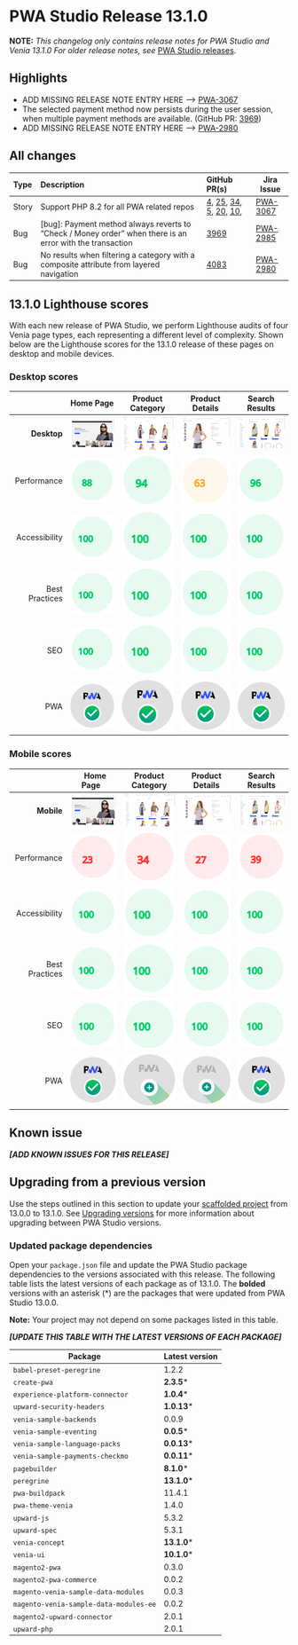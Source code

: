 # PWA Studio Release 13.1.0

**NOTE:**
_This changelog only contains release notes for PWA Studio and Venia 13.1.0_
_For older release notes, see_ [PWA Studio releases][].

## Highlights

*   ADD MISSING RELEASE NOTE ENTRY HERE --> [PWA-3067][]
*   The selected payment method now persists during the user session, when multiple payment methods are available. (GitHub PR: [3969][])
*   ADD MISSING RELEASE NOTE ENTRY HERE --> [PWA-2980][]


## All changes

| Type  | Description                                                                                                | GitHub PR(s)                                   | Jira Issue   |
| :---- | :--------------------------------------------------------------------------------------------------------- | :--------------------------------------------- | ------------ |
| Story | Support PHP 8.2 for all PWA related repos                                                                  | [4][], [25][], [34][], [5][], [20][], [10][],  | [PWA-3067][] |
| Bug   | \[bug]: Payment method always reverts to “Check / Money order” when there is an error with the transaction | [3969][]                                       | [PWA-2985][] |
| Bug   | No results when filtering a category with a composite attribute from layered navigation                    | [4083][]                                       | [PWA-2980][] |


## 13.1.0 Lighthouse scores

With each new release of PWA Studio, we perform Lighthouse audits of four Venia page types, each representing a different level of complexity. Shown below are the Lighthouse scores for the 13.1.0 release of these pages on desktop and mobile devices.

### Desktop scores

|                |            Home Page            |          Product Category           |          Product Details           |          Search Results           |
|---------------:|:-------------------------------:|:-----------------------------------:|:----------------------------------:|:---------------------------------:|
|    **Desktop** | ![](images/venia_page_home.png) | ![](images/venia_page_category.png) | ![](images/venia_page_details.png) | ![](images/venia_page_search.png) |
|    Performance |    ![](images/score_88.svg)     |      ![](images/score_94.svg)       |      ![](images/score_63.svg)      |     ![](images/score_96.svg)      |
|  Accessibility |    ![](images/score_100.svg)    |      ![](images/score_100.svg)      |     ![](images/score_100.svg)      |     ![](images/score_100.svg)     |
| Best Practices |    ![](images/score_100.svg)    |      ![](images/score_100.svg)      |     ![](images/score_100.svg)      |     ![](images/score_100.svg)     |
|            SEO |    ![](images/score_100.svg)    |      ![](images/score_100.svg)      |     ![](images/score_100.svg)      |     ![](images/score_100.svg)     |
|            PWA |   ![](images/pwa_perfect.svg)   |     ![](images/pwa_perfect.svg)     |    ![](images/pwa_perfect.svg)     |    ![](images/pwa_perfect.svg)    |

### Mobile scores

|                | &nbsp;&nbsp;Home Page&nbsp;&nbsp; |          Product Category           |          Product Details           |          Search Results           |
|---------------:|:---------------------------------:|:-----------------------------------:|:----------------------------------:|:---------------------------------:|
|     **Mobile** |  ![](images/venia_page_home.png)  | ![](images/venia_page_category.png) | ![](images/venia_page_details.png) | ![](images/venia_page_search.png) |
|    Performance |     ![](images/score_23.svg)      |      ![](images/score_34.svg)       |      ![](images/score_27.svg)      |     ![](images/score_39.svg)      |
|  Accessibility |     ![](images/score_100.svg)     |      ![](images/score_100.svg)      |     ![](images/score_100.svg)      |     ![](images/score_100.svg)     |
| Best Practices |     ![](images/score_100.svg)     |      ![](images/score_100.svg)      |     ![](images/score_100.svg)      |     ![](images/score_100.svg)     |
|            SEO |     ![](images/score_100.svg)     |      ![](images/score_100.svg)      |     ![](images/score_100.svg)      |     ![](images/score_100.svg)     |
|            PWA |    ![](images/pwa_perfect.svg)    |    ![](images/pwa_imperfect.svg)    |   ![](images/pwa_imperfect.svg)    |    ![](images/pwa_perfect.svg)    |

## Known issue

**_[ADD KNOWN ISSUES FOR THIS RELEASE]_**

## Upgrading from a previous version

Use the steps outlined in this section to update your [scaffolded project][] from 13.0.0 to 13.1.0.
See [Upgrading versions][] for more information about upgrading between PWA Studio versions.

[scaffolded project]: https://developer.adobe.com/commerce/pwa-studio/tutorials/
[upgrading versions]: https://developer.adobe.com/commerce/pwa-studio/guides/upgrading-versions/

### Updated package dependencies

Open your `package.json` file and update the PWA Studio package dependencies to the versions associated with this release.
The following table lists the latest versions of each package as of 13.1.0. The **bolded** versions with an asterisk (*) are the packages that were updated from PWA Studio 13.0.0.

**Note:**
Your project may not depend on some packages listed in this table.

**_[UPDATE THIS TABLE WITH THE LATEST VERSIONS OF EACH PACKAGE]_**

| Package                                | Latest version |
|----------------------------------------|----------------|
| `babel-preset-peregrine`               | 1.2.2          |
| `create-pwa`                           | **2.3.5***     |
| `experience-platform-connector`        | **1.0.4***     |
| `upward-security-headers`              | **1.0.13***    |
| `venia-sample-backends`                | 0.0.9          |
| `venia-sample-eventing`                | **0.0.5***     |
| `venia-sample-language-packs`          | **0.0.13***    |
| `venia-sample-payments-checkmo`        | **0.0.11***    |
| `pagebuilder`                          | **8.1.0***     |
| `peregrine`                            | **13.1.0***    |
| `pwa-buildpack`                        | 11.4.1         |
| `pwa-theme-venia`                      | 1.4.0          |
| `upward-js`                            | 5.3.2          |
| `upward-spec`                          | 5.3.1          |
| `venia-concept`                        | **13.1.0***    |
| `venia-ui`                             | **10.1.0***    |
| `magento2-pwa`                         | 0.3.0          |
| `magento2-pwa-commerce`                | 0.0.2          |
| `magento-venia-sample-data-modules`    | 0.0.3          |
| `magento-venia-sample-data-modules-ee` | 0.0.2          |
| `magento2-upward-connector`            | 2.0.1          |
| `upward-php`                           | 2.0.1          |


[PWA-3067]: https://jira.corp.adobe.com/browse/PWA-3067
[PWA-2985]: https://jira.corp.adobe.com/browse/PWA-2985
[PWA-2980]: https://jira.corp.adobe.com/browse/PWA-2980

[4]: https://github.com/magento-commerce/venia-sample-data-modules-ee/pull/4
[25]: https://github.com/magento-commerce/venia-sample-data-modules/pull/25
[34]: https://github.com/magento-commerce/magento2-pwa/pull/34
[5]: https://github.com/magento-commerce/magento2-pwa-commerce/pull/5
[20]: https://github.com/magento-commerce/magento2-upward-connector/pull/20
[10]: https://github.com/magento-commerce/upward-php/pull/10
[3969]: https://github.com/magento/pwa-studio/pull/3969
[4083]: https://github.com/magento/pwa-studio/pull/4083

[PWA Studio releases]: https://github.com/magento/pwa-studio/releases
